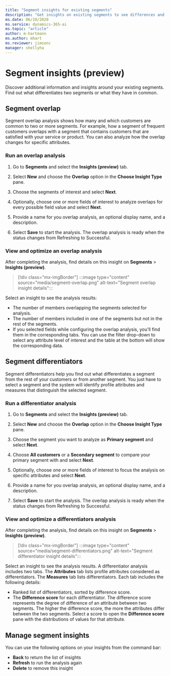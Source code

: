```yaml
---
title: "Segment insights for existing segments"
description: "Get insights on existing segments to see differences and commonalities."
ms.date: 06/10/2020
ms.service: dynamics-365-ai
ms.topic: "article"
author: m-hartmann
ms.author: mhart
ms.reviewer: jimsonc
manager: shellyha
---
```


# Segment insights (preview)

Discover additional information and insights around your existing segments. Find out what differentiates two segments or what they have in common.

## Segment overlap

Segment overlap analysis shows how many and which customers are common to two or more segments. For example, how a segment of frequent customers overlaps with a segment that contains customers that are satisfied with your service or product.
You can also analyze how the overlap changes for specific attributes.

### Run an overlap analysis

1. Go to **Segments** and select the **Insights (preview)** tab.

1. Select **New** and choose the **Overlap** option in the **Choose Insight Type** pane.

1. Choose the segments of interest and select **Next**.

1. Optionally, choose one or more fields of interest to analyze overlaps for every possible field value and select **Next**.

1. Provide a name for you overlap analysis, an optional display name, and a description.

1. Select **Save** to start the analysis. The overlap analysis is ready when the status changes from Refreshing to Successful.

### View and optimize an overlap analysis

After completing the analysis, find details on this insight on **Segments** > **Insights (preview)**.

> [!div class="mx-imgBorder"]
> :::image type="content" source="media/segment-overlap.png" alt-text="Segment overlap insight details":::

Select an insight to see the analysis results:

- The number of members overlapping the segments selected for analysis.
- The number of members included in one of the segments but not in the rest of the segments.
- If you selected fields while configuring the overlap analysis, you'll find them in the corresponding tabs. You can use the filter drop-down to select any attribute level of interest and the table at the bottom will show the corresponding data.

## Segment differentiators

Segment differentiators help you find out what differentiates a segment from the rest of your customers or from another segment. You just have to select a segment and the system will identify profile attributes and measures that distinguish the selected segment.

### Run a differentiator analysis

1. Go to **Segments** and select the **Insights (preview)** tab.

1. Select **New** and choose the **Overlap** option in the **Choose Insight Type** pane.

1. Choose the segment you want to analyze as **Primary segment** and select **Next**.

1. Choose **All customers** or a **Secondary segment** to compare your primary segment with and select **Next**.

1. Optionally, choose one or more fields of interest to focus the analysis on specific attributes and select **Next**.

1. Provide a name for you overlap analysis, an optional display name, and a description.

1. Select **Save** to start the analysis. The overlap analysis is ready when the status changes from Refreshing to Successful.

### View and optimize a differentiators analysis

After completing the analysis, find details on this insight on **Segments** > **Insights (preview)**.

> [!div class="mx-imgBorder"]
> :::image type="content" source="media/segment-differentiators.png" alt-text="Segment differentiator insight details":::

Select an insight to see the analysis results. A differentiator analysis includes two tabs. The **Attributes** tab lists profile attributes considered as differentiators. The **Measures** tab lists differentiators. Each tab includes the following details:

- Ranked list of differentiators, sorted by difference score.
- The **Difference score** for each differentiator. The difference score represents the degree of difference of an attribute between two segments. The higher the difference score, the more the attributes differ between the two segments. Select a score to open the **Difference score** pane with the distributions of values for that attribute.

## Manage segment insights

You can use the following options on your insights from the command bar:

- **Back** to return the list of insights
- **Refresh** to run the analysis again
- **Delete** to remove this insight
